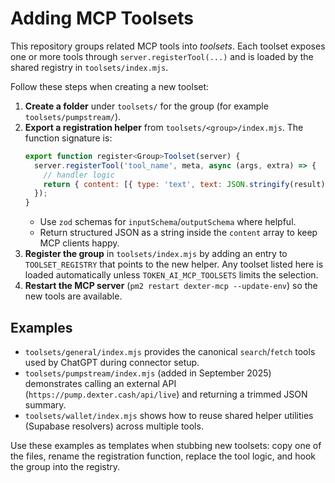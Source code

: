 # Adding MCP Toolsets

This repository groups related MCP tools into *toolsets*. Each toolset exposes one or more tools through `server.registerTool(...)` and is loaded by the shared registry in `toolsets/index.mjs`.

Follow these steps when creating a new toolset:

1. **Create a folder** under `toolsets/` for the group (for example `toolsets/pumpstream/`).
2. **Export a registration helper** from `toolsets/<group>/index.mjs`. The function signature is:
   ```js
   export function register<Group>Toolset(server) {
     server.registerTool('tool_name', meta, async (args, extra) => {
       // handler logic
       return { content: [{ type: 'text', text: JSON.stringify(result) }] };
     });
   }
   ```
   * Use `zod` schemas for `inputSchema`/`outputSchema` where helpful.
   * Return structured JSON as a string inside the `content` array to keep MCP clients happy.
3. **Register the group** in `toolsets/index.mjs` by adding an entry to `TOOLSET_REGISTRY` that points to the new helper. Any toolset listed here is loaded automatically unless `TOKEN_AI_MCP_TOOLSETS` limits the selection.
4. **Restart the MCP server** (`pm2 restart dexter-mcp --update-env`) so the new tools are available.

## Examples

- `toolsets/general/index.mjs` provides the canonical `search`/`fetch` tools used by ChatGPT during connector setup.
- `toolsets/pumpstream/index.mjs` (added in September 2025) demonstrates calling an external API (`https://pump.dexter.cash/api/live`) and returning a trimmed JSON summary.
- `toolsets/wallet/index.mjs` shows how to reuse shared helper utilities (Supabase resolvers) across multiple tools.

Use these examples as templates when stubbing new toolsets: copy one of the files, rename the registration function, replace the tool logic, and hook the group into the registry.

